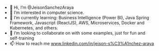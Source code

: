 - 👋 Hi, I’m @JeisonSanchezAraya
- 👀 I’m interested in computer science.
- 🌱 I’m currently learning: Business Intelligence (Power BI), Java Spring Framework, Javascript (ReactJS), AWS, Microservices, Docker and Kubernetes, and others.
- 💞️ I’m looking to collaborate on with some examples, just for fun and self-training
- 📫 How to reach me www.linkedin.com/in/jeison-s%C3%A1nchez-araya

<!---
JeisonSanchezAraya/JeisonSanchezAraya is a ✨ special ✨ repository because its `README.md` (this file) appears on your GitHub profile.
You can click the Preview link to take a look at your changes.
--->

